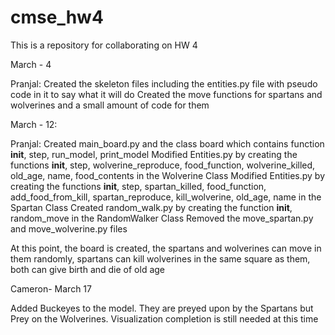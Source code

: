 # cmse_hw4
This is a repository for collaborating on HW 4

March - 4

Pranjal:
Created the skeleton files including the entities.py file with pseudo code in it to say what it will do
Created the move functions for spartans and wolverines and a small amount of code for them

March - 12:

Pranjal:
Created main_board.py and the class board which contains function __init__, step, run_model, print_model
Modified Entities.py by creating the functions __init__, step, wolverine_reproduce, food_function, wolverine_killed, old_age, name, food_contents in the Wolverine Class
Modified Entities.py by creating the functions __init__, step, spartan_killed, food_function, add_food_from_kill, spartan_reproduce, kill_wolverine, old_age, name in the Spartan Class
Created random_walk.py by creating the function __init__, random_move in the RandomWalker Class
Removed the move_spartan.py and move_wolverine.py files

At this point, the board is created, the spartans and wolverines can move in them randomly, spartans can kill wolverines in the same square as them, both can give birth and die of old age

Cameron- March 17

Added Buckeyes to the model. They are preyed upon by the Spartans but Prey on the Wolverines. Visualization completion is still needed at this time
